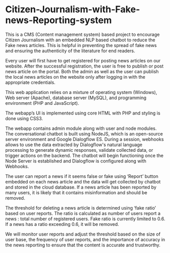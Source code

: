 # Citizen-Journalism-with-Fake-news-Reporting-system
This is a CMS (Content management system) based project to encourage Citizen Journalism with an embedded NLP based chatbot to reduce the Fake news articles. This is helpful in preventing the spread of fake news and ensuring the authenticity of the literature for end readers.

Every user will first have to get registered for posting news articles on our website. After the successful registration, the user is free to publish or post news article on the portal. Both the admin as well as the user can publish the local news articles on the website only after logging in with the appropriate credentials.

This web application relies on a mixture of operating system (Windows), Web server (Apache), database server (MySQL), and programming environment (PHP and JavaScript).

The webapp’s UI is implemented using core HTML with PHP and styling is done using CSS3. 

The webapp contains admin module along with user and node modules. The conversational chatbot is built using NodeJS, which is an open-source server environment and Google Dialogflow ES. During a session, webhooks allows to use the data extracted by Dialogflow's natural language processing to generate dynamic responses, validate collected data, or trigger actions on the backend. The chatbot will begin functioning once the Node Server is established and Dialogflow is configured along with Webhooks.

The user can report a news if it seems false or fake using ‘Report’ button embedded on each news article and the data will get collected by chatbot and stored in the cloud database. If a news article has been reported by many users, it is likely that it contains misinformation and should be removed. 

The threshold for deleting a news article is determined using ‘fake ratio’ based on user reports. The ratio is calculated as number of users report a news : total number of registered users. Fake ratio is currently limited to 0.6. If a news has a ratio exceeding 0.6, it will be removed. 

We will monitor user reports and adjust the threshold based on the size of user base, the frequency of user reports, and the importance of accuracy in the news reporting to ensure that the content is accurate and trustworthy.
